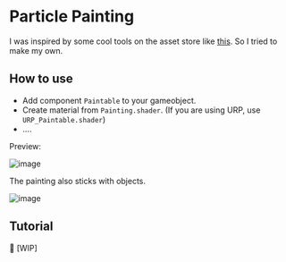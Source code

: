 # Particle Painting

I was inspired by some cool tools on the asset store like [this](https://assetstore.unity.com/packages/tools/particles-effects/ink-painter-86210#content). So I tried to make my own.

## How to use

- Add component `Paintable` to your gameobject.
- Create material from `Painting.shader`. (If you are using URP, use `URP_Paintable.shader`)
- ....

Preview:

![image](https://i.imgur.com/61wyhmM.gif)


The painting also sticks with objects.

![image](https://i.imgur.com/mpEvQXz.gif)

## Tutorial
🚧 [WIP]